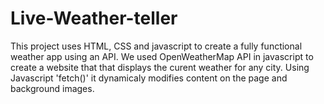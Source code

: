 # Live-Weather-teller
This project uses HTML, CSS and javascript to create a fully functional weather app using an API. We used OpenWeatherMap API in javascript to create a website that that displays the curent weather for any city.
Using Javascript 'fetch()' it dynamicaly modifies content on the page and background images.
